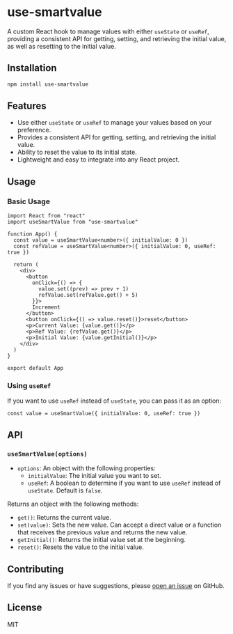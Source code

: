 # use-smartvalue

A custom React hook to manage values with either `useState` or `useRef`, providing a consistent API for getting, setting, and retrieving the initial value, as well as resetting to the initial value.

## Installation

```bash
npm install use-smartvalue
```

## Features

- Use either `useState` or `useRef` to manage your values based on your preference.
- Provides a consistent API for getting, setting, and retrieving the initial value.
- Ability to reset the value to its initial state.
- Lightweight and easy to integrate into any React project.

## Usage

### Basic Usage

```tsx
import React from "react"
import useSmartValue from "use-smartvalue"

function App() {
  const value = useSmartValue<number>({ initialValue: 0 })
  const refValue = useSmartValue<number>({ initialValue: 0, useRef: true })

  return (
    <div>
      <button
        onClick={() => {
          value.set((prev) => prev + 1)
          refValue.set(refValue.get() + 5)
        }}>
        Increment
      </button>
      <button onClick={() => value.reset()}>reset</button>
      <p>Current Value: {value.get()}</p>
      <p>Ref Value: {refValue.get()}</p>
      <p>Initial Value: {value.getInitial()}</p>
    </div>
  )
}

export default App
```

### Using `useRef`

If you want to use `useRef` instead of `useState`, you can pass it as an option:

```tsx
const value = useSmartValue({ initialValue: 0, useRef: true })
```

## API

### `useSmartValue(options)`

- `options`: An object with the following properties:
  - `initialValue`: The initial value you want to set.
  - `useRef`: A boolean to determine if you want to use `useRef` instead of `useState`. Default is `false`.

Returns an object with the following methods:

- `get()`: Returns the current value.
- `set(value)`: Sets the new value. Can accept a direct value or a function that receives the previous value and returns the new value.
- `getInitial()`: Returns the initial value set at the beginning.
- `reset()`: Resets the value to the initial value.

## Contributing

If you find any issues or have suggestions, please [open an issue](https://github.com/DevOsamaIslam/use-smartvalue/issues) on GitHub.

## License

MIT
